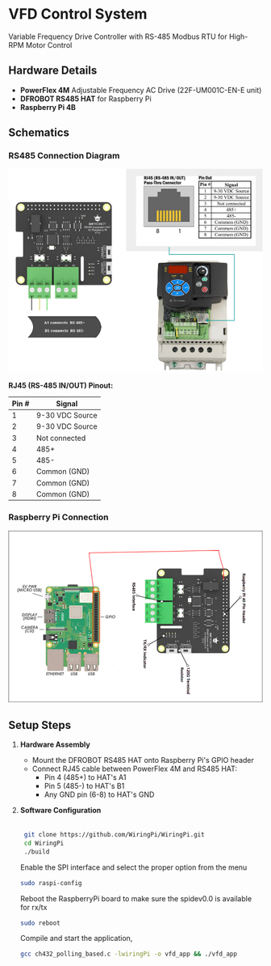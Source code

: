 # VFD Control System
Variable Frequency Drive Controller with RS-485 Modbus RTU for High-RPM Motor Control

## Hardware Details
- **PowerFlex 4M** Adjustable Frequency AC Drive (22F-UM001C-EN-E unit)
- **DFROBOT RS485 HAT** for Raspberry Pi
- **Raspberry Pi 4B**

## Schematics

### RS485 Connection Diagram
![RS485 Connection](images/RJ45_HAT_connection.png)

**RJ45 (RS-485 IN/OUT) Pinout:**

| Pin # | Signal          |
|-------|-----------------|
| 1     | 9-30 VDC Source |
| 2     | 9-30 VDC Source |
| 3     | Not connected   |
| 4     | 485+            |
| 5     | 485-            |
| 6     | Common (GND)    |
| 7     | Common (GND)    |
| 8     | Common (GND)    |

### Raspberry Pi Connection
![Raspberry Pi Connection](images/RPI_HAT_connection.png)

## Setup Steps

1. **Hardware Assembly**
   - Mount the DFROBOT RS485 HAT onto Raspberry Pi's GPIO header
   - Connect RJ45 cable between PowerFlex 4M and RS485 HAT:
     - Pin 4 (485+) to HAT's A1
     - Pin 5 (485-) to HAT's B1
     - Any GND pin (6-8) to HAT's GND

2. **Software Configuration**
   ```bash

    git clone https://github.com/WiringPi/WiringPi.git
    cd WiringPi
    ./build
   ```
    Enable the SPI interface and select the proper option from the menu
    
    ```bash
    sudo raspi-config
    ```
    
    Reboot the RaspberryPi board to make sure the spidev0.0 is available for rx/tx
    ```bash
    sudo reboot
    ```
    Compile and start the application, 
    
    ```bash
    gcc ch432_polling_based.c -lwiringPi -o vfd_app && ./vfd_app
    ```
